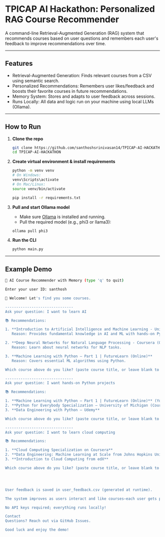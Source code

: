 # TPICAP AI Hackathon: Personalized RAG Course Recommender

A command-line Retrieval-Augmented Generation (RAG) system that recommends courses based on user questions and remembers each user's feedback to improve recommendations over time.

---

## Features

- Retrieval-Augmented Generation: Finds relevant courses from a CSV using semantic search.
- Personalized Recommendations: Remembers user likes/feedback and boosts their favorite courses in future recommendations.
- Memory System: Stores and adapts to user feedback across sessions.
- Runs Locally: All data and logic run on your machine using local LLMs (Ollama).

---

## How to Run

1. **Clone the repo**
    ```sh
    git clone https://github.com/santhoshsrinivasan14/TPICAP-AI-HACKATHON.git
    cd TPICAP-AI-HACKATHON
    ```

2. **Create virtual environment & install requirements**
    ```sh
    python -m venv venv
    # On Windows:
    venv\Scripts\activate
    # On Mac/Linux:
    source venv/bin/activate

    pip install -r requirements.txt
    ```

3. **Pull and start Ollama model**
    - Make sure [Ollama](https://ollama.com/download) is installed and running.
    - Pull the required model (e.g., phi3 or llama3):

    ```sh
    ollama pull phi3
    ```

4. **Run the CLI**
    ```sh
    python main.py
    ```

---

## Example Demo

```sh
🧠 AI Course Recommender with Memory (type 'q' to quit)

Enter your user ID: santhosh

👋 Welcome! Let's find you some courses.

-------------------------------
Ask your question: I want to learn AI

📚 Recommendations:

1. **Introduction to Artificial Intelligence and Machine Learning - University of XYZ (Online)**
   Reason: Provides fundamental knowledge in AI and ML with hands-on Python coding.

2. **Deep Neural Networks for Natural Language Processing - Coursera (Online)**
   Reason: Learn about neural networks for NLP tasks.

3. **Machine Learning with Python – Part 1 | FutureLearn (Online)**
   Reason: Covers essential ML algorithms using Python.

Which course above do you like? (paste course title, or leave blank to skip): Machine Learning with Python – Part 1 | FutureLearn (Online)

-------------------------------
Ask your question: I want hands-on Python projects

📚 Recommendations:

1. **Machine Learning with Python – Part 1 | FutureLearn (Online)** (You liked this before!)
2. **Python for Everybody Specialization – University of Michigan (Coursera)**
3. **Data Engineering with Python – Udemy**

Which course above do you like? (paste course title, or leave blank to skip): Python for Everybody Specialization – University of Michigan (Coursera)

-------------------------------
Ask your question: I want to learn cloud computing

📚 Recommendations:

1. **Cloud Computing Specialization on Coursera**
2. **Data Engineering: Machine Learning at Scale from Johns Hopkins University SAILORS (Online)**
3. **Introduction to Cloud Computing from edX**

Which course above do you like? (paste course title, or leave blank to skip):




User feedback is saved in user_feedback.csv (generated at runtime).

The system improves as users interact and like courses—each user gets personalized, adaptive recommendations.

No API keys required; everything runs locally!

Contact
Questions? Reach out via GitHub Issues.

Good luck and enjoy the demo!


